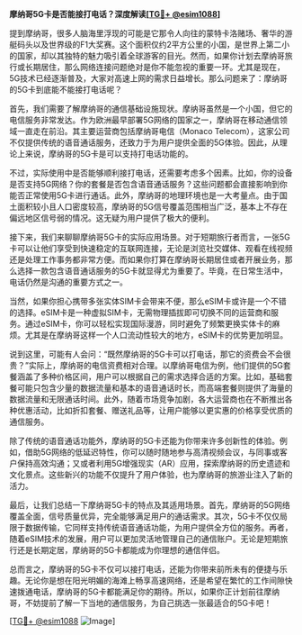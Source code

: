 **摩纳哥5G卡是否能接打电话？深度解读[[TG💪+ @esim1088](https://t.me/s/esim1088)]**

提到摩纳哥，很多人脑海里浮现的可能是它那令人向往的蒙特卡洛赌场、奢华的游艇码头以及世界级的F1大奖赛。这个面积仅约2平方公里的小国，是世界上第二小的国家，却以其独特的魅力吸引着全球游客的目光。然而，如果你计划去摩纳哥旅行或长期居住，那么网络连接问题绝对是你不能忽视的重要一环。尤其是现在，5G技术已经逐渐普及，大家对高速上网的需求日益增长。那么问题来了：摩纳哥的5G卡到底能不能接打电话呢？

首先，我们需要了解摩纳哥的通信基础设施现状。摩纳哥虽然是一个小国，但它的电信服务非常发达。作为欧洲最早部署5G网络的国家之一，摩纳哥在移动通信领域一直走在前沿。其主要运营商包括摩纳哥电信（Monaco Telecom），这家公司不仅提供传统的语音通话服务，还致力于为用户提供全面的5G体验。因此，从理论上来说，摩纳哥的5G卡是可以支持打电话功能的。

不过，实际使用中是否能够顺利接打电话，还需要考虑多个因素。比如，你的设备是否支持5G网络？你的套餐是否包含语音通话服务？这些问题都会直接影响到你能否正常使用5G卡进行通话。此外，摩纳哥的地理环境也是一大考量点。由于国土面积较小且人口密度较高，摩纳哥的5G信号覆盖范围相当广泛，基本上不存在偏远地区信号弱的情况。这无疑为用户提供了极大的便利。

接下来，我们来聊聊摩纳哥5G卡的实际应用场景。对于短期旅行者而言，一张5G卡可以让他们享受到快速稳定的互联网连接，无论是浏览社交媒体、观看在线视频还是处理工作事务都非常方便。而如果你打算在摩纳哥长期居住或者开展业务，那么选择一款包含语音通话服务的5G卡就显得尤为重要了。毕竟，在日常生活中，电话仍然是沟通的重要方式之一。

当然，如果你担心携带多张实体SIM卡会带来不便，那么eSIM卡或许是一个不错的选择。eSIM卡是一种虚拟SIM卡，无需物理插拔即可切换不同的运营商和服务。通过eSIM卡，你可以轻松实现国际漫游，同时避免了频繁更换实体卡的麻烦。尤其是在摩纳哥这样一个人口流动性较大的地方，eSIM卡的优势更加明显。

说到这里，可能有人会问：“既然摩纳哥的5G卡可以打电话，那它的资费会不会很贵？”实际上，摩纳哥的电信资费相对合理。以摩纳哥电信为例，他们提供的5G套餐涵盖了多种价格区间，用户可以根据自己的需求选择合适的方案。比如，基础套餐可能只包含少量的数据流量和基本的语音通话时长，而高端套餐则提供了海量的数据流量和无限通话时间。此外，随着市场竞争加剧，各大运营商也在不断推出各种优惠活动，比如折扣套餐、赠送礼品等，让用户能够以更实惠的价格享受优质的通信服务。

除了传统的语音通话功能外，摩纳哥的5G卡还能为你带来许多创新性的体验。例如，借助5G网络的低延迟特性，你可以随时随地参与高清视频会议，与同事或客户保持高效沟通；又或者利用5G增强现实（AR）应用，探索摩纳哥的历史遗迹和文化景点。这些新兴的功能不仅提升了用户体验，也为摩纳哥的旅游业注入了新的活力。

最后，让我们总结一下摩纳哥5G卡的特点及其适用场景。首先，摩纳哥的5G网络覆盖全面，信号质量优异，完全能够满足用户的通话需求。其次，5G卡不仅仅局限于数据传输，它同样支持传统语音通话功能，为用户提供全方位的服务。再者，随着eSIM技术的发展，用户可以更加灵活地管理自己的通信账户。无论是短期旅行还是长期定居，摩纳哥的5G卡都能成为你理想的通信伴侣。

总而言之，摩纳哥的5G卡不仅可以接打电话，还能为你带来前所未有的便捷与乐趣。无论你是想在阳光明媚的海滩上畅享高速网络，还是希望在繁忙的工作间隙快速拨通电话，摩纳哥的5G卡都能满足你的期待。所以，如果你正计划前往摩纳哥，不妨提前了解一下当地的通信服务，为自己挑选一张最适合的5G卡吧！

[[TG💪+ @esim1088](https://t.me/s/esim1088) ![Image](https://i.postimg.cc/4NQfJmqS/Snipaste-2025-05-13-00-14-12.png)]